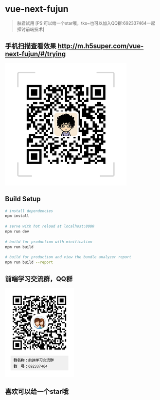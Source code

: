 # vue-next-fujun

> 肤君试用 [PS:可以给一个star哦，tks~也可以加入QQ群:692337464一起探讨前端技术]

## 手机扫描查看效果 http://m.h5super.com/vue-next-fujun/#/trying

![](/src/assets/imgs/code.png)

## Build Setup

``` bash
# install dependencies
npm install

# serve with hot reload at localhost:8080
npm run dev

# build for production with minification
npm run build

# build for production and view the bundle analyzer report
npm run build --report
```

## 前端学习交流群，QQ群

![](/src/assets/imgs/qq.png)


## 喜欢可以给一个star哦